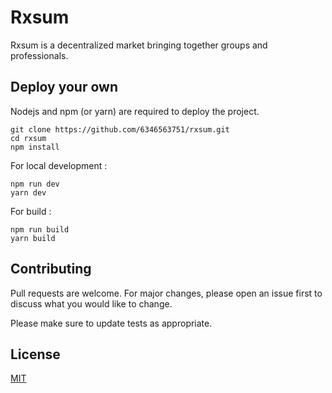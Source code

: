 
# Rxsum

Rxsum is a decentralized market bringing together groups and professionals.

## Deploy your own


Nodejs and npm (or yarn) are required to deploy the project.
```
git clone https://github.com/6346563751/rxsum.git
cd rxsum
npm install
```
For local development :
```
npm run dev
yarn dev
```
For build :
```
npm run build
yarn build
```

## Contributing
Pull requests are welcome. For major changes, please open an issue first to discuss what you would like to change.

Please make sure to update tests as appropriate.

## License
[MIT](https://choosealicense.com/licenses/mit/)